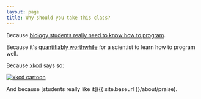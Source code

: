 ```yaml
---
layout: page
title: Why should you take this class?
---
```


Because [biology students really need to know how to
program](http://www.wired.com/wiredscience/2009/03/why-biology-students-should-learn-how-to-program/).

Because it's [quantifiably
worthwhile](http://software-carpentry.org/blog/2011/06/doing-the-math.html) for a
scientist to learn how to program well.

Because [xkcd](http://xkcd.com/) says so:

[![xkcd
cartoon](http://imgs.xkcd.com/comics/11th_grade.png)](http://xkcd.com/519/)

And because [students really like it]({{ site.baseurl }}/about/praise).
